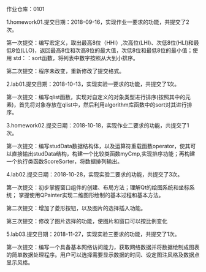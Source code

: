 作业仓库：0101

1.homework01.提交日期：2018-09-16，实现作业一要求的功能，共提交了2次。

第一次提交：编写宏定义，取出最高8位（HHI）,次高位(LHI)、次低8位(HLI)和最低8位(LLO)，返回最高8位和次高8位的最大值，次低8位和最低8位的最小值；使用 std：：sort函数，将列表中数字按照从大到小排序。

第二次提交：程序未改变，重新修改了提交格式。

2.lab01.提交日期：2018-10-13，实现实验一要求的功能，共提交了1次。

第一次提交：编写qlist函数，实现对自定义的对象类型进行排序(按照其中的元素)，首先将对象存放在qlist中，然后利用algorithm库函数中的sort对其进行排序。

3.homework02.提交日期：2018-10-18，实现作业二要求的功能，共提交了1次。

第一次提交：编写studData数据结构体，以及运算符重载函数operator，使其可以直接输出studData结构，构建一个比较类函数myCmp,实现排序功能；再构建一个执行类函数ScoreSorter，将数据排列输出。

4.lab02.提交日期：2018-10-28，实现实验二要求的功能，共提交了3次。

第一次提交：初步掌握窗口组件的创建、布局方法；理解Qt的绘图系统和坐标系统； 掌握使用QPainter实现二维图形绘制的基本过程和基本方法。

第二次提交：增加了菱形按钮，以及图片的选择插入功能。

第三次提交：修改了图片选择的功能，使图片和窗口可以按比例变化

5.lab03.提交日期：2018-11-27，实现实验三要求的功能，共提交了1次。

第一次提交：编写一个具备基本网络访问能力，获取网络数据并将数据绘制成图表的简单数据处理程序。用户可以选择需要显示数据的时间、设定图注风格及数据点显示风格。


